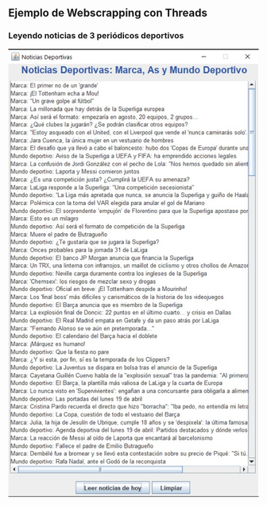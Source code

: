 ## Ejemplo de Webscrapping con Threads
### Leyendo noticias de 3 periódicos deportivos

![alt text](https://github.com/DavidContrerasICAI/javaCourseExamples/blob/master/11c2.webscrappingUI/lectorNoticias.jpg)
